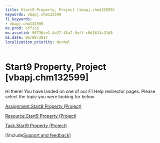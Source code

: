 ```yaml
---
title: Start9 Property, Project [vbapj.chm132599]
keywords: vbapj.chm132599
f1_keywords:
- vbapj.chm132599
ms.prod: office
ms.assetid: 98736ce1-4e27-45a7-9aff-c0d1614c31d8
ms.date: 06/08/2017
localization_priority: Normal
---
```



# Start9 Property, Project [vbapj.chm132599]

Hi there! You have landed on one of our F1 Help redirector pages. Please select the topic you were looking for below.

[Assignment.Start9 Property (Project)](https://msdn.microsoft.com/library/c533d79f-e78d-94da-f481-043fb91624dc%28Office.15%29.aspx)

[Resource.Start9 Property (Project)](https://msdn.microsoft.com/library/e9506a15-3b9b-6746-7b40-389640f0ac29%28Office.15%29.aspx)

[Task.Start9 Property (Project)](https://msdn.microsoft.com/library/99be9da1-fae8-e9dc-caf5-c4431863be2b%28Office.15%29.aspx)

[!include[Support and feedback](~/includes/feedback-boilerplate.md)]